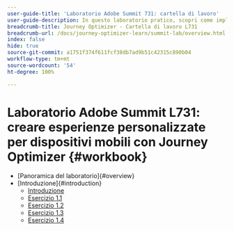 ```yaml
---
user-guide-title: 'Laboratorio Adobe Summit 731: cartella di lavoro'
user-guide-description: In questo laboratorio pratico, scopri come implementare una strategia di marketing multicanale che include campagne e percorsi con messaggi in-app, notifiche push, SMS e-mail in Adobe Journey Optimizer.
breadcrumb-title: Journey Optimizer - Cartella di lavoro L731
breadcrumb-url: /docs/journey-optimizer-learn/summit-lab/overview.html
index: false
hide: true
source-git-commit: a1751f374f611fcf38db7ad9b51c42315c890b04
workflow-type: tm+mt
source-wordcount: '54'
ht-degree: 100%

---
```



# Laboratorio Adobe Summit L731: creare esperienze personalizzate per dispositivi mobili con Journey Optimizer {#workbook}

+ [Panoramica del laboratorio]{#overview}
+ [Introduzione]{#introduction}
   + [Introduzione](/help/l731-lab-workbook/Introduction/introduction.md)
   + [Esercizio 1.1](/help/l731-lab-workbook/Introduction/exercise-1-1.md)
   + [Esercizio 1.2](/help/l731-lab-workbook/Introduction/exercise-1-2.md)
   + [Esercizio 1.3](/help/l731-lab-workbook/Introduction/exercise-1-3.md)
   + [Esercizio 1.4](/help/l731-lab-workbook/Introduction/exercise-1-4.md)
